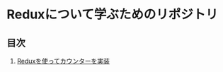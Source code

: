 # Reduxについて学ぶためのリポジトリ

## 目次
1. [Reduxを使ってカウンターを実装](https://github.com/sae-github/redux-resson/tree/master/counter)

